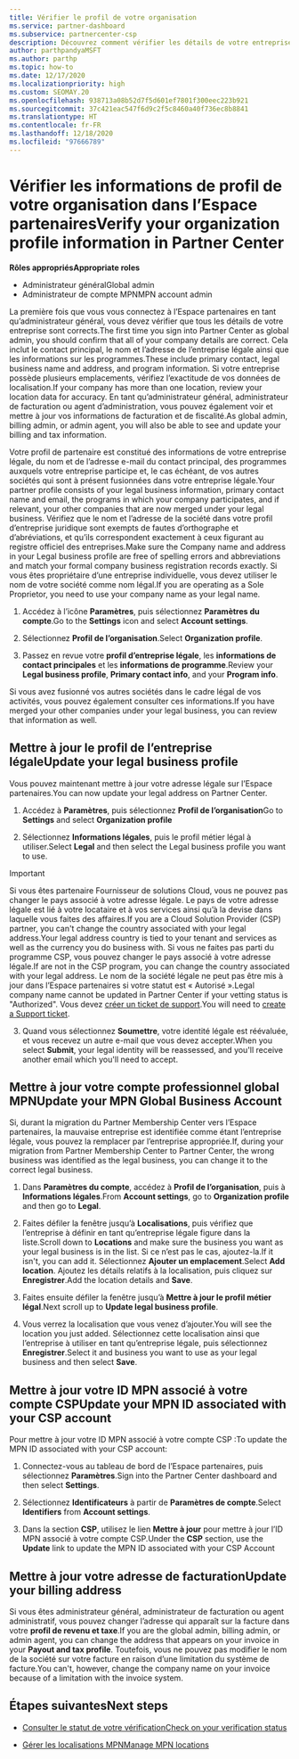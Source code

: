 ```yaml
---
title: Vérifier le profil de votre organisation
ms.service: partner-dashboard
ms.subservice: partnercenter-csp
description: Découvrez comment vérifier les détails de votre entreprise comme le contact principal, l’adresse et les informations sur les programmes. Vous pouvez aussi mettre à jour votre adresse légale et votre adresse de facturation.
author: parthpandyaMSFT
ms.author: parthp
ms.topic: how-to
ms.date: 12/17/2020
ms.localizationpriority: high
ms.custom: SEOMAY.20
ms.openlocfilehash: 938713a08b52d7f5d601ef7801f300eec223b921
ms.sourcegitcommit: 37c421eac547f6d9c2f5c8460a40f736ec8b8841
ms.translationtype: HT
ms.contentlocale: fr-FR
ms.lasthandoff: 12/18/2020
ms.locfileid: "97666789"
---
```

# <a name="verify-your-organization-profile-information-in-partner-center"></a><span data-ttu-id="9fe8f-104">Vérifier les informations de profil de votre organisation dans l’Espace partenaires</span><span class="sxs-lookup"><span data-stu-id="9fe8f-104">Verify your organization profile information in Partner Center</span></span>

<span data-ttu-id="9fe8f-105">**Rôles appropriés**</span><span class="sxs-lookup"><span data-stu-id="9fe8f-105">**Appropriate roles**</span></span>

- <span data-ttu-id="9fe8f-106">Administrateur général</span><span class="sxs-lookup"><span data-stu-id="9fe8f-106">Global admin</span></span>
- <span data-ttu-id="9fe8f-107">Administrateur de compte MPN</span><span class="sxs-lookup"><span data-stu-id="9fe8f-107">MPN account admin</span></span>

<span data-ttu-id="9fe8f-108">La première fois que vous vous connectez à l’Espace partenaires en tant qu’administrateur général, vous devez vérifier que tous les détails de votre entreprise sont corrects.</span><span class="sxs-lookup"><span data-stu-id="9fe8f-108">The first time you sign into Partner Center as global admin, you should confirm that all of your company details are correct.</span></span> <span data-ttu-id="9fe8f-109">Cela inclut le contact principal, le nom et l’adresse de l’entreprise légale ainsi que les informations sur les programmes.</span><span class="sxs-lookup"><span data-stu-id="9fe8f-109">These include primary contact, legal business name and address, and program information.</span></span> <span data-ttu-id="9fe8f-110">Si votre entreprise possède plusieurs emplacements, vérifiez l’exactitude de vos données de localisation.</span><span class="sxs-lookup"><span data-stu-id="9fe8f-110">If your company has more than one location, review your location data for accuracy.</span></span> <span data-ttu-id="9fe8f-111">En tant qu’administrateur général, administrateur de facturation ou agent d’administration, vous pouvez également voir et mettre à jour vos informations de facturation et de fiscalité.</span><span class="sxs-lookup"><span data-stu-id="9fe8f-111">As global admin, billing admin, or admin agent, you will also be able to see and update your billing and tax information.</span></span>

<span data-ttu-id="9fe8f-112">Votre profil de partenaire est constitué des informations de votre entreprise légale, du nom et de l’adresse e-mail du contact principal, des programmes auxquels votre entreprise participe et, le cas échéant, de vos autres sociétés qui sont à présent fusionnées dans votre entreprise légale.</span><span class="sxs-lookup"><span data-stu-id="9fe8f-112">Your partner profile consists of your legal business information, primary contact name and email, the programs in which your company participates, and if relevant, your other companies that are now merged under your legal business.</span></span> <span data-ttu-id="9fe8f-113">Vérifiez que le nom et l’adresse de la société dans votre profil d’entreprise juridique sont exempts de fautes d’orthographe et d’abréviations, et qu’ils correspondent exactement à ceux figurant au registre officiel des entreprises.</span><span class="sxs-lookup"><span data-stu-id="9fe8f-113">Make sure the Company name and address in your Legal business profile are free of spelling errors and abbreviations and match your formal company business registration records exactly.</span></span> <span data-ttu-id="9fe8f-114">Si vous êtes propriétaire d’une entreprise individuelle, vous devez utiliser le nom de votre société comme nom légal.</span><span class="sxs-lookup"><span data-stu-id="9fe8f-114">If you are operating as a Sole Proprietor, you need to use your company name as your legal name.</span></span>

1. <span data-ttu-id="9fe8f-115">Accédez à l’icône **Paramètres**, puis sélectionnez **Paramètres du compte**.</span><span class="sxs-lookup"><span data-stu-id="9fe8f-115">Go to the **Settings** icon and select **Account settings**.</span></span>
 
1. <span data-ttu-id="9fe8f-116">Sélectionnez **Profil de l’organisation**.</span><span class="sxs-lookup"><span data-stu-id="9fe8f-116">Select **Organization profile**.</span></span> 

2. <span data-ttu-id="9fe8f-117">Passez en revue votre **profil d’entreprise légale**, les **informations de contact principales** et les **informations de programme**.</span><span class="sxs-lookup"><span data-stu-id="9fe8f-117">Review your **Legal business profile**, **Primary contact info**, and your **Program info**.</span></span>

<span data-ttu-id="9fe8f-118">Si vous avez fusionné vos autres sociétés dans le cadre légal de vos activités, vous pouvez également consulter ces informations.</span><span class="sxs-lookup"><span data-stu-id="9fe8f-118">If you have merged your other companies under your legal business, you can review that information as well.</span></span> 

## <a name="update-your-legal-business-profile"></a><span data-ttu-id="9fe8f-119">Mettre à jour le profil de l’entreprise légale</span><span class="sxs-lookup"><span data-stu-id="9fe8f-119">Update your legal business profile</span></span>

<span data-ttu-id="9fe8f-120">Vous pouvez maintenant mettre à jour votre adresse légale sur l’Espace partenaires.</span><span class="sxs-lookup"><span data-stu-id="9fe8f-120">You can now update your legal address on Partner Center.</span></span>

1. <span data-ttu-id="9fe8f-121">Accédez à **Paramètres**, puis sélectionnez **Profil de l’organisation**</span><span class="sxs-lookup"><span data-stu-id="9fe8f-121">Go to **Settings** and select **Organization profile**</span></span>


2. <span data-ttu-id="9fe8f-122">Sélectionnez **Informations légales**, puis le profil métier légal à utiliser.</span><span class="sxs-lookup"><span data-stu-id="9fe8f-122">Select **Legal**  and then select the Legal business profile you want to use.</span></span>

>[!Important]
><span data-ttu-id="9fe8f-123">Si vous êtes partenaire Fournisseur de solutions Cloud, vous ne pouvez pas changer le pays associé à votre adresse légale. Le pays de votre adresse légale est lié à votre locataire et à vos services ainsi qu’à la devise dans laquelle vous faites des affaires.</span><span class="sxs-lookup"><span data-stu-id="9fe8f-123">If you are a Cloud Solution Provider (CSP) partner, you can't change the country associated with your legal address.Your legal address country is tied to your tenant and services as well as the currency you do business with.</span></span> <span data-ttu-id="9fe8f-124">Si vous ne faites pas parti du programme CSP, vous pouvez changer le pays associé à votre adresse légale.</span><span class="sxs-lookup"><span data-stu-id="9fe8f-124">If are not in the CSP program, you can change the country associated with your legal address.</span></span> <span data-ttu-id="9fe8f-125">Le nom de la société légale ne peut pas être mis à jour dans l’Espace partenaires si votre statut est « Autorisé ».</span><span class="sxs-lookup"><span data-stu-id="9fe8f-125">Legal company name cannot be updated in Partner Center if your vetting status is "Authorized".</span></span> <span data-ttu-id="9fe8f-126">Vous devez [créer un ticket de support](https://partner.microsoft.com/dashboard/support/csp/servicerequests/create?stage=2&topicid=eb74583c-61b3-2124-bffc-00920e0ae772).</span><span class="sxs-lookup"><span data-stu-id="9fe8f-126">You will need to [create a Support ticket](https://partner.microsoft.com/dashboard/support/csp/servicerequests/create?stage=2&topicid=eb74583c-61b3-2124-bffc-00920e0ae772).</span></span>

3. <span data-ttu-id="9fe8f-127">Quand vous sélectionnez **Soumettre**, votre identité légale est réévaluée, et vous recevez un autre e-mail que vous devez accepter.</span><span class="sxs-lookup"><span data-stu-id="9fe8f-127">When you select **Submit**, your legal identity will be reassessed, and you'll receive another email which you'll need to accept.</span></span>

## <a name="update-your-mpn-global-business-account"></a><span data-ttu-id="9fe8f-128">Mettre à jour votre compte professionnel global MPN</span><span class="sxs-lookup"><span data-stu-id="9fe8f-128">Update your MPN Global Business Account</span></span>

<span data-ttu-id="9fe8f-129">Si, durant la migration du Partner Membership Center vers l’Espace partenaires, la mauvaise entreprise est identifiée comme étant l’entreprise légale, vous pouvez la remplacer par l’entreprise appropriée.</span><span class="sxs-lookup"><span data-stu-id="9fe8f-129">If, during your migration from Partner Membership Center to Partner Center, the wrong business was identified as the legal business, you can change it to the correct legal business.</span></span>

1. <span data-ttu-id="9fe8f-130">Dans **Paramètres du compte**, accédez à **Profil de l’organisation**, puis à **Informations légales**.</span><span class="sxs-lookup"><span data-stu-id="9fe8f-130">From **Account settings**, go to **Organization profile** and then go to **Legal**.</span></span>

1.  <span data-ttu-id="9fe8f-131">Faites défiler la fenêtre jusqu’à **Localisations**, puis vérifiez que l’entreprise à définir en tant qu’entreprise légale figure dans la liste.</span><span class="sxs-lookup"><span data-stu-id="9fe8f-131">Scroll down to **Locations** and make sure the business you want as your legal business is in the list.</span></span> <span data-ttu-id="9fe8f-132">Si ce n’est pas le cas, ajoutez-la.</span><span class="sxs-lookup"><span data-stu-id="9fe8f-132">If it isn't, you can add it.</span></span> <span data-ttu-id="9fe8f-133">Sélectionnez **Ajouter un emplacement**.</span><span class="sxs-lookup"><span data-stu-id="9fe8f-133">Select **Add location**.</span></span> <span data-ttu-id="9fe8f-134">Ajoutez les détails relatifs à la localisation, puis cliquez sur **Enregistrer**.</span><span class="sxs-lookup"><span data-stu-id="9fe8f-134">Add the location details and **Save**.</span></span>

2. <span data-ttu-id="9fe8f-135">Faites ensuite défiler la fenêtre jusqu’à **Mettre à jour le profil métier légal**.</span><span class="sxs-lookup"><span data-stu-id="9fe8f-135">Next scroll up to **Update legal business profile**.</span></span>

3. <span data-ttu-id="9fe8f-136">Vous verrez la localisation que vous venez d’ajouter.</span><span class="sxs-lookup"><span data-stu-id="9fe8f-136">You will see the location you just added.</span></span> <span data-ttu-id="9fe8f-137">Sélectionnez cette localisation ainsi que l’entreprise à utiliser en tant qu’entreprise légale, puis sélectionnez **Enregistrer**.</span><span class="sxs-lookup"><span data-stu-id="9fe8f-137">Select it and business you want to use as your legal business and then select **Save**.</span></span>

## <a name="update-your-mpn-id-associated-with-your-csp-account"></a><span data-ttu-id="9fe8f-138">Mettre à jour votre ID MPN associé à votre compte CSP</span><span class="sxs-lookup"><span data-stu-id="9fe8f-138">Update your MPN ID associated with your CSP account</span></span>

<span data-ttu-id="9fe8f-139">Pour mettre à jour votre ID MPN associé à votre compte CSP :</span><span class="sxs-lookup"><span data-stu-id="9fe8f-139">To update the MPN ID associated with your CSP account:</span></span>

1. <span data-ttu-id="9fe8f-140">Connectez-vous au tableau de bord de l’Espace partenaires, puis sélectionnez **Paramètres**.</span><span class="sxs-lookup"><span data-stu-id="9fe8f-140">Sign into the Partner Center dashboard and then select **Settings**.</span></span>
 
1. <span data-ttu-id="9fe8f-141">Sélectionnez **Identificateurs** à partir de **Paramètres de compte**.</span><span class="sxs-lookup"><span data-stu-id="9fe8f-141">Select **Identifiers** from **Account settings**.</span></span>

1. <span data-ttu-id="9fe8f-142">Dans la section **CSP**, utilisez le lien **Mettre à jour** pour mettre à jour l’ID MPN associé à votre compte CSP.</span><span class="sxs-lookup"><span data-stu-id="9fe8f-142">Under the **CSP** section, use the **Update** link to update the MPN ID associated with your CSP Account</span></span> 


## <a name="update-your-billing-address"></a><span data-ttu-id="9fe8f-143">Mettre à jour votre adresse de facturation</span><span class="sxs-lookup"><span data-stu-id="9fe8f-143">Update your billing address</span></span>

<span data-ttu-id="9fe8f-144">Si vous êtes administrateur général, administrateur de facturation ou agent administratif, vous pouvez changer l’adresse qui apparaît sur la facture dans votre **profil de revenu et taxe**.</span><span class="sxs-lookup"><span data-stu-id="9fe8f-144">If you are the global admin, billing admin, or admin agent, you can change the address that appears on your invoice in your **Payout and tax profile**.</span></span> <span data-ttu-id="9fe8f-145">Toutefois, vous ne pouvez pas modifier le nom de la société sur votre facture en raison d’une limitation du système de facture.</span><span class="sxs-lookup"><span data-stu-id="9fe8f-145">You can't, however, change the company name on your invoice because of a limitation with the invoice system.</span></span>

## <a name="next-steps"></a><span data-ttu-id="9fe8f-146">Étapes suivantes</span><span class="sxs-lookup"><span data-stu-id="9fe8f-146">Next steps</span></span>


- [<span data-ttu-id="9fe8f-147">Consulter le statut de votre vérification</span><span class="sxs-lookup"><span data-stu-id="9fe8f-147">Check on your verification status</span></span>](verification-responses.md)
 
- [<span data-ttu-id="9fe8f-148">Gérer les localisations MPN</span><span class="sxs-lookup"><span data-stu-id="9fe8f-148">Manage MPN locations</span></span>](manage-locations.md)



